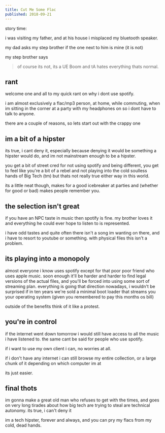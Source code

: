 ```yaml
---
title: Cut Me Some Flac
published: 2018-09-21
---
```


story time:

i was visiting my father, and at his house i misplaced my bluetooth speaker.

my dad asks my step brother if the one next to him is mine (it is not)

my step brother says

> of course its not, its a UE Boom and tA hates everything thats normal.

## rant

welcome one and all to my quick rant on why i dont use spotify.

i am almost exclusively a flac/mp3 person, at home, while commuting, when im sitting in the corner at a party with my headphones on so i dont have to talk to anyone.

there are a couple of reasons, so lets start out with the crappy one

## im a bit of a hipster

its true, i cant deny it, especially because denying it would be something a hipster would do, and im not mainstream enough to be a hipster.

you get a bit of street cred for not using spotify and being different, you get to feel like you're a bit of a rebel and not playing into the cold soulless hands of Big Tech (tm) but thats not really true either way in this world.

its a little neat though, makes for a good icebreaker at parties and (whether for good or bad) makes people remember you.

## the selection isn't great

if you have an NPC taste in music then spotify is fine. my brother loves it and everything he could ever hope to listen to is represented.

i have odd tastes and quite often there isn't a song im wanting on there, and i have to resort to youtube or something. with physical files this isn't a problem.

## its playing into a monopoly

almost everyone i know uses spotify except for that poor poor friend who uses apple music. soon enough it'll be harder and harder to find legal versions of the actual files, and you'll be forced into using some sort of streaming plan. everything is going that direction nowadays, i wouldn't be surprised if in ten years we're sold a minimal boot loader that streams you your operating system (given you remembered to pay this months os bill)

outside of the benefits think of it like a protest.

## you're in control

if the internet went down tomorrow i would still have access to all the music i have listened to. the same cant be said for people who use spotify.

if i want to use my own client i can, no worries at all.

if i don't have any internet i can still browse my entire collection, or a large chunk of it depending on which computer im at

its just easier.

## final thots

im gonna make a great old man who refuses to get with the times, and goes on very long tirades about how big tech are trying to steal are technical autonomy. its true, i can't deny it

im a tech hipster, forever and always, and you can pry my flacs from my cold, dead hands.

